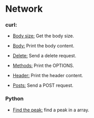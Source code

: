 # Network


### curl:

* [Body size:](./0-body_size.sh) Get the body size.

* [Body:](./1-body.sh) Print the body content.

* [Delete:](./2-delete.sh) Send a delete request.

* [Methods:](./3-methods.sh) Print the OPTIONS.

* [Header:](./4-header.sh) Print the header content.

* [Posts:](./5-post_params.sh) Send a POST request.


### Python

* [Find the peak:](./6-peak.py) find a peak in a array.

